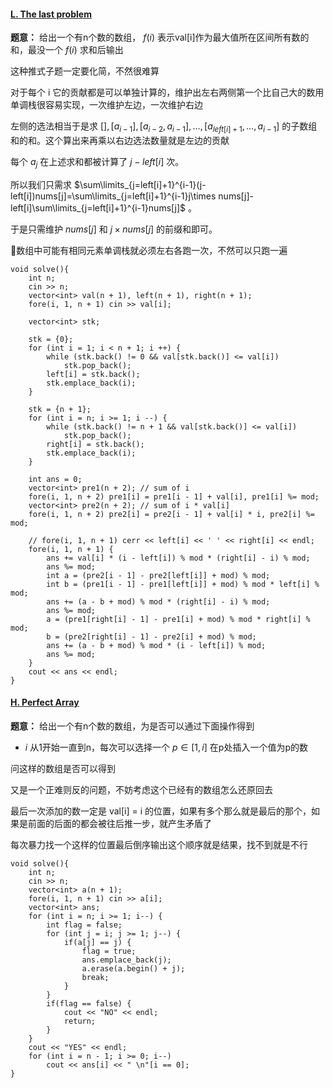 #### [L. The last problem](https://codeforces.com/gym/103708/problem/L)

**题意：** 给出一个有n个数的数组， $f(i)$ 表示val[i]作为最大值所在区间所有数的和，最没一个 $f(i)$ 求和后输出

这种推式子题一定要化简，不然很难算

对于每个 i 它的贡献都是可以单独计算的，维护出左右两侧第一个比自己大的数用单调栈很容易实现，一次维护左边，一次维护右边

左侧的选法相当于是求 $[],[a_{i-1}],[a_{i-2},a_{i-1}],\dots,[a_{left[i]+1},\dots,a_{i-1}]$ 的子数组和的和。这个算出来再乘以右边选法数量就是左边的贡献

每个 $a_j$ 在上述求和都被计算了 $j-left[i]$ 次。

所以我们只需求 $\sum\limits_{j=left[i]+1}^{i-1}(j-left[i])nums[j]=\sum\limits_{j=left[i]+1}^{i-1}j\times nums[j]-left[i]\sum\limits_{j=left[i]+1}^{i-1}nums[j]$ 。

于是只需维护 $nums[j]$ 和 $j\times nums[j]$ 的前缀和即可。

🔔数组中可能有相同元素单调栈就必须左右各跑一次，不然可以只跑一遍

```cpp[]
void solve(){
    int n;
    cin >> n;
    vector<int> val(n + 1), left(n + 1), right(n + 1);
    fore(i, 1, n + 1) cin >> val[i];
    
    vector<int> stk;

    stk = {0};
    for (int i = 1; i < n + 1; i ++) {
        while (stk.back() != 0 && val[stk.back()] <= val[i])
            stk.pop_back();
        left[i] = stk.back();
        stk.emplace_back(i);
    }

    stk = {n + 1};
    for (int i = n; i >= 1; i --) {
        while (stk.back() != n + 1 && val[stk.back()] <= val[i])
            stk.pop_back();
        right[i] = stk.back();
        stk.emplace_back(i);
    }

    int ans = 0;
    vector<int> pre1(n + 2); // sum of i
    fore(i, 1, n + 2) pre1[i] = pre1[i - 1] + val[i], pre1[i] %= mod;
    vector<int> pre2(n + 2); // sum of i * val[i]
    fore(i, 1, n + 2) pre2[i] = pre2[i - 1] + val[i] * i, pre2[i] %= mod;

    // fore(i, 1, n + 1) cerr << left[i] << ' ' << right[i] << endl;
    fore(i, 1, n + 1) {
        ans += val[i] * (i - left[i]) % mod * (right[i] - i) % mod;
        ans %= mod;
        int a = (pre2[i - 1] - pre2[left[i]] + mod) % mod;
        int b = (pre1[i - 1] - pre1[left[i]] + mod) % mod * left[i] % mod;
        ans += (a - b + mod) % mod * (right[i] - i) % mod;
        ans %= mod;
        a = (pre1[right[i] - 1] - pre1[i] + mod) % mod * right[i] % mod;
        b = (pre2[right[i] - 1] - pre2[i] + mod) % mod;
        ans += (a - b + mod) % mod * (i - left[i]) % mod;
        ans %= mod;
    }
    cout << ans << endl;
}
```
#### [H. Perfect Array](https://codeforces.com/gym/103785/problem/H)

**题意：** 给出一个有n个数的数组，为是否可以通过下面操作得到
-  $i$ 从1开始一直到n，每次可以选择一个 $p \in [1, i]$ 在p处插入一个值为p的数

问这样的数组是否可以得到

又是一个正难则反的问题，不妨考虑这个已经有的数组怎么还原回去

最后一次添加的数一定是 val[i] = i 的位置，如果有多个那么就是最后的那个，如果是前面的后面的都会被往后推一步，就产生矛盾了

每次暴力找一个这样的位置最后倒序输出这个顺序就是结果，找不到就是不行

```cpp[]
void solve(){
    int n;
    cin >> n;
    vector<int> a(n + 1);
    fore(i, 1, n + 1) cin >> a[i];
    vector<int> ans;
    for (int i = n; i >= 1; i--) {
        int flag = false;
        for (int j = i; j >= 1; j--) {
            if(a[j] == j) {
                flag = true;
                ans.emplace_back(j);
                a.erase(a.begin() + j);
                break;
            }
        }
        if(flag == false) {
            cout << "NO" << endl;
            return;
        }
    }
    cout << "YES" << endl;
    for (int i = n - 1; i >= 0; i--)
        cout << ans[i] << " \n"[i == 0];
}
```
